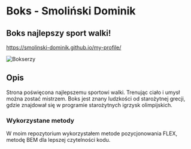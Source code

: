 # Boks - Smoliński Dominik

## Boks najlepszy sport walki!

https://smolinski-dominik.github.io/my-profile/

![Bokserzy](https://github.com/i-am-Frontend/my-profile/blob/master/image/Olanda_Anderson_(Red)_tries_to_land_a_punch_against_Rudolf_Kraj,_2000.jpg?raw=true)

## Opis

Strona poświęcona najlepszemu sportowi walki. Trenując ciało i umysł można zostać mistrzem.
Boks jest znany ludzkości od starożytnej grecji, gdzie znajdował się w programie starożytnych igrzysk olimpijskich.

### Wykorzystane metody

W moim repozytorium wykorzystałem metode pozycjonowania FLEX, metodę BEM dla lepszej czytelności kodu.

